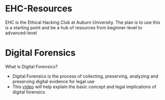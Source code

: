 # EHC-Resources
EHC is the Ethical Hacking Club at Auburn University. The plan is to use this is a starting point and be a hub of resources from beginner-level to advanced-level

# Digital Forensics
What is Digital Forensics?
- Digital  Forensics is the process of collecting, preserving, analyzing and preserving digital evidence for legal use
- This [video](https://youtu.be/UtDWApdO8Zk?si=uw4qxHQ0Q3dXB-Oq) will help explain the basic concept and legal implications of digital forensics
